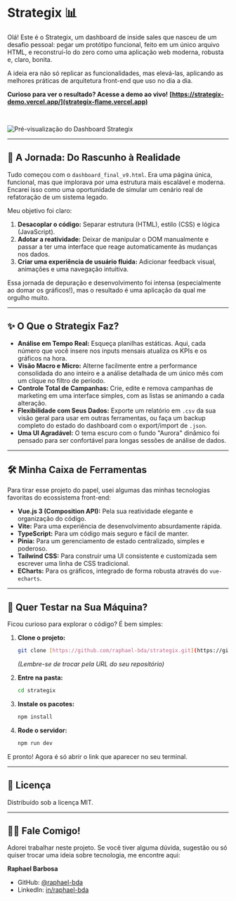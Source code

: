 # Strategix 📊

Olá! Este é o Strategix, um dashboard de inside sales que nasceu de um desafio pessoal: pegar um protótipo funcional, feito em um único arquivo HTML, e reconstruí-lo do zero como uma aplicação web moderna, robusta e, claro, bonita.

A ideia era não só replicar as funcionalidades, mas elevá-las, aplicando as melhores práticas de arquitetura front-end que uso no dia a dia.

**Curioso para ver o resultado? Acesse a demo ao vivo!**
**[https://strategix-demo.vercel.app/](strategix-flame.vercel.app)**

<br/>

![Pré-visualização do Dashboard Strategix](https://i.imgur.com/dWdglOI.png)

---

## 📖 A Jornada: Do Rascunho à Realidade

Tudo começou com o `dashboard_final_v9.html`. Era uma página única, funcional, mas que implorava por uma estrutura mais escalável e moderna. Encarei isso como uma oportunidade de simular um cenário real de refatoração de um sistema legado.

Meu objetivo foi claro:
1.  **Desacoplar o código:** Separar estrutura (HTML), estilo (CSS) e lógica (JavaScript).
2.  **Adotar a reatividade:** Deixar de manipular o DOM manualmente e passar a ter uma interface que reage automaticamente às mudanças nos dados.
3.  **Criar uma experiência de usuário fluida:** Adicionar feedback visual, animações e uma navegação intuitiva.

Essa jornada de depuração e desenvolvimento foi intensa (especialmente ao domar os gráficos!), mas o resultado é uma aplicação da qual me orgulho muito.

---

## ✨ O Que o Strategix Faz?

- **Análise em Tempo Real:** Esqueça planilhas estáticas. Aqui, cada número que você insere nos inputs mensais atualiza os KPIs e os gráficos na hora.
- **Visão Macro e Micro:** Alterne facilmente entre a performance consolidada do ano inteiro e a análise detalhada de um único mês com um clique no filtro de período.
- **Controle Total de Campanhas:** Crie, edite e remova campanhas de marketing em uma interface simples, com as listas se animando a cada alteração.
- **Flexibilidade com Seus Dados:** Exporte um relatório em `.csv` da sua visão geral para usar em outras ferramentas, ou faça um backup completo do estado do dashboard com o export/import de `.json`.
- **Uma UI Agradável:** O tema escuro com o fundo "Aurora" dinâmico foi pensado para ser confortável para longas sessões de análise de dados.

---

## 🛠️ Minha Caixa de Ferramentas

Para tirar esse projeto do papel, usei algumas das minhas tecnologias favoritas do ecossistema front-end:

- **Vue.js 3 (Composition API):** Pela sua reatividade elegante e organização do código.
- **Vite:** Para uma experiência de desenvolvimento absurdamente rápida.
- **TypeScript:** Para um código mais seguro e fácil de manter.
- **Pinia:** Para um gerenciamento de estado centralizado, simples e poderoso.
- **Tailwind CSS:** Para construir uma UI consistente e customizada sem escrever uma linha de CSS tradicional.
- **ECharts:** Para os gráficos, integrado de forma robusta através do `vue-echarts`.

---

## 🚀 Quer Testar na Sua Máquina?

Ficou curioso para explorar o código? É bem simples:

1.  **Clone o projeto:**
    ```bash
    git clone [https://github.com/raphael-bda/strategix.git](https://github.com/SEU_USUARIO/strategix.git)
    ```
    *(Lembre-se de trocar pela URL do seu repositório)*

2.  **Entre na pasta:**
    ```bash
    cd strategix
    ```

3.  **Instale os pacotes:**
    ```bash
    npm install
    ```

4.  **Rode o servidor:**
    ```bash
    npm run dev
    ```

E pronto! Agora é só abrir o link que aparecer no seu terminal.

---

## 📄 Licença

Distribuído sob a licença MIT.

---

## 👨‍💻 Fale Comigo!

Adorei trabalhar neste projeto. Se você tiver alguma dúvida, sugestão ou só quiser trocar uma ideia sobre tecnologia, me encontre aqui:

**Raphael Barbosa**

- GitHub: [@raphael-bda](https://github.com/raphael-bda)
- LinkedIn: [in/raphael-bda](https://linkedin.com/in/raphael-bda)
